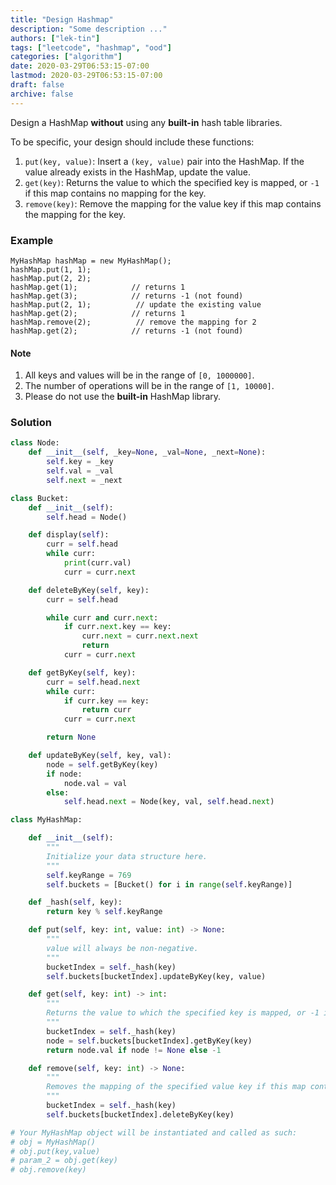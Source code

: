 ```yaml
---
title: "Design Hashmap"
description: "Some description ..."
authors: ["lek-tin"]
tags: ["leetcode", "hashmap", "ood"]
categories: ["algorithm"]
date: 2020-03-29T06:53:15-07:00
lastmod: 2020-03-29T06:53:15-07:00
draft: false
archive: false
---
```


Design a HashMap **without** using any **built-in** hash table libraries.

To be specific, your design should include these functions:

1. `put(key, value)`: Insert a `(key, value)` pair into the HashMap. If the value already exists in the HashMap, update the value.
2. `get(key)`: Returns the value to which the specified key is mapped, or `-1` if this map contains no mapping for the key.
3. `remove(key)`: Remove the mapping for the value key if this map contains the mapping for the key.

### Example

```
MyHashMap hashMap = new MyHashMap();
hashMap.put(1, 1);
hashMap.put(2, 2);
hashMap.get(1);            // returns 1
hashMap.get(3);            // returns -1 (not found)
hashMap.put(2, 1);          // update the existing value
hashMap.get(2);            // returns 1
hashMap.remove(2);          // remove the mapping for 2
hashMap.get(2);            // returns -1 (not found)
```

#### Note

1. All keys and values will be in the range of `[0, 1000000]`.
2. The number of operations will be in the range of `[1, 10000]`.
3. Please do not use the **built-in** HashMap library.

### Solution

```python
class Node:
    def __init__(self, _key=None, _val=None, _next=None):
        self.key = _key
        self.val = _val
        self.next = _next

class Bucket:
    def __init__(self):
        self.head = Node()

    def display(self):
        curr = self.head
        while curr:
            print(curr.val)
            curr = curr.next

    def deleteByKey(self, key):
        curr = self.head

        while curr and curr.next:
            if curr.next.key == key:
                curr.next = curr.next.next
                return
            curr = curr.next

    def getByKey(self, key):
        curr = self.head.next
        while curr:
            if curr.key == key:
                return curr
            curr = curr.next

        return None

    def updateByKey(self, key, val):
        node = self.getByKey(key)
        if node:
            node.val = val
        else:
            self.head.next = Node(key, val, self.head.next)

class MyHashMap:

    def __init__(self):
        """
        Initialize your data structure here.
        """
        self.keyRange = 769
        self.buckets = [Bucket() for i in range(self.keyRange)]

    def _hash(self, key):
        return key % self.keyRange

    def put(self, key: int, value: int) -> None:
        """
        value will always be non-negative.
        """
        bucketIndex = self._hash(key)
        self.buckets[bucketIndex].updateByKey(key, value)

    def get(self, key: int) -> int:
        """
        Returns the value to which the specified key is mapped, or -1 if this map contains no mapping for the key
        """
        bucketIndex = self._hash(key)
        node = self.buckets[bucketIndex].getByKey(key)
        return node.val if node != None else -1

    def remove(self, key: int) -> None:
        """
        Removes the mapping of the specified value key if this map contains a mapping for the key
        """
        bucketIndex = self._hash(key)
        self.buckets[bucketIndex].deleteByKey(key)

# Your MyHashMap object will be instantiated and called as such:
# obj = MyHashMap()
# obj.put(key,value)
# param_2 = obj.get(key)
# obj.remove(key)
```